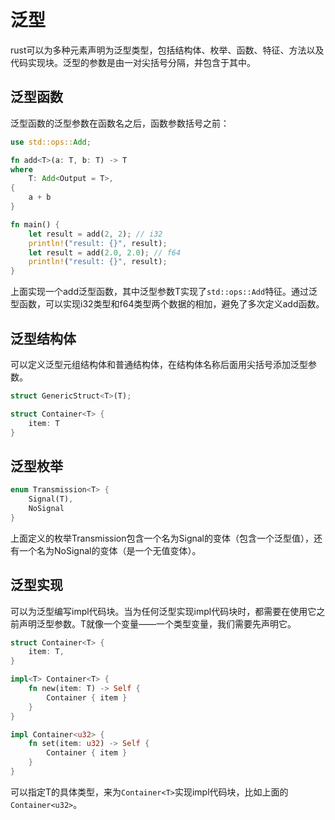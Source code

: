 # 泛型

rust可以为多种元素声明为泛型类型，包括结构体、枚举、函数、特征、方法以及代码实现块。泛型的参数是由一对尖括号分隔，并包含于其中。

## 泛型函数

泛型函数的泛型参数在函数名之后，函数参数括号之前：

```rust
use std::ops::Add;

fn add<T>(a: T, b: T) -> T
where
    T: Add<Output = T>,
{
    a + b
}

fn main() {
    let result = add(2, 2); // i32
    println!("result: {}", result);
    let result = add(2.0, 2.0); // f64
    println!("result: {}", result);
}
```

上面实现一个add泛型函数，其中泛型参数T实现了`std::ops::Add`特征。通过泛型函数，可以实现i32类型和f64类型两个数据的相加，避免了多次定义add函数。

## 泛型结构体

可以定义泛型元组结构体和普通结构体，在结构体名称后面用尖括号添加泛型参数。

```rust
struct GenericStruct<T>(T);

struct Container<T> {
    item: T
}
```

## 泛型枚举

```rust
enum Transmission<T> {
    Signal(T),
    NoSignal
}
```

上面定义的枚举Transmission包含一个名为Signal的变体（包含一个泛型值），还有一个名为NoSignal的变体（是一个无值变体）。

## 泛型实现

可以为泛型编写impl代码块。当为任何泛型实现impl代码块时，都需要在使用它之前声明泛型参数。T就像一个变量——一个类型变量，我们需要先声明它。

```rust
struct Container<T> {
    item: T,
}

impl<T> Container<T> {
    fn new(item: T) -> Self {
        Container { item }
    }
}

impl Container<u32> {
    fn set(item: u32) -> Self {
        Container { item }
    }
}
```

可以指定T的具体类型，来为`Container<T>`实现impl代码块，比如上面的`Container<u32>`。